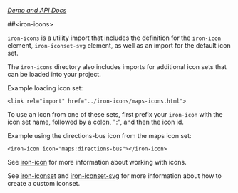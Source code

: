
<!---

This README is automatically generated from the comments in these files:
av-icons.html  communication-icons.html  device-icons.html  editor-icons.html  hardware-icons.html  image-icons.html  iron-icons.html  maps-icons.html  notification-icons.html  social-icons.html

Edit those files, and our readme bot will duplicate them over here!
Edit this file, and the bot will squash your changes :)

-->

_[Demo and API Docs](https://elements.polymer-project.org/elements/iron-icons)_


##&lt;iron-icons&gt;


`iron-icons` is a utility import that includes the definition for the `iron-icon` element, `iron-iconset-svg` element, as well as an import for the default icon set.

The `iron-icons` directory also includes imports for additional icon sets that can be loaded into your project.

Example loading icon set:

    <link rel="import" href="../iron-icons/maps-icons.html">

To use an icon from one of these sets, first prefix your `iron-icon` with the icon set name, followed by a colon, ":", and then the icon id.

Example using the directions-bus icon from the maps icon set:

    <iron-icon icon="maps:directions-bus"></iron-icon>


See [iron-icon](#iron-icon) for more information about working with icons.

See [iron-iconset](#iron-iconset) and [iron-iconset-svg](#iron-iconset-svg) for more information about how to create a custom iconset.


